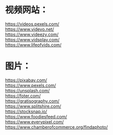 视频网站：
=======
https://videos.pexels.com/  
https://www.videvo.net/  
https://www.videezy.com/  
https://www.vidsplay.com/  
https://www.lifeofvids.com/  

图片：
=======
https://pixabay.com/  
https://www.pexels.com/  
https://unsplash.com/  
https://foter.com/  
https://gratisography.com/  
https://www.splitshire.com/  
https://stocksnap.io/  
https://www.foodiesfeed.com/  
https://www.everypixel.com/  
https://www.chamberofcommerce.org/findaphoto/  
